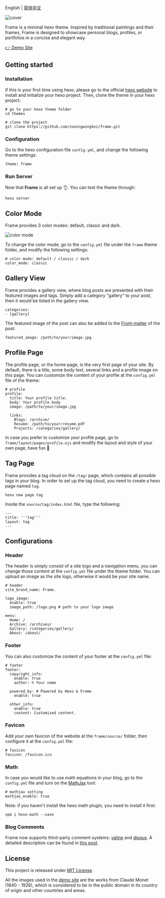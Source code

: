 English | [简体中文](README-CN.md)

![cover](https://clio-space-1300725494.cos.ap-guangzhou.myqcloud.com/frame/featured_img/hexo_cover.jpg)

Frame is a minimal hexo theme. Inspired by traditional paintings and their frames, Frame is designed to showcase personal blogs, profiles, or portfolios in a concise and elegant way.

[👉 Demo Site](https://frame.zhangyongqi.com/)

## Getting started

### Installation

If this is your first time using hexo, please go to the official [hexo website](https://hexo.io/) to install and initialize your hexo project. Then, clone the theme in your hexo project:


```
# go to your hexo theme folder
cd themes

# clone the project
git clone https://github.com/zoeingwingkei/frame.git
```

### Configuration

Go to the hexo configuration file `config.yml`, and change the following theme settings:

```
theme: frame
```

### Run Server

Now that **Frame** is all set up 👌. You can test the theme through:

```
hexo server
```

## Color Mode

Frame provides 3 color modes: default, classic and dark.

![color mode](https://clio-space-1300725494.cos.ap-guangzhou.myqcloud.com/frame/featured_img/color_mode.jpg)

To change the color mode, go to the `config.yml` file under the `frame` theme folder, and modify the following settings:

```
# color mode: default / classic / dark
color_mode: classic
```

## Gallery View

Frame provides a gallery view, where blog posts are presented with their featured images and tags. Simply add a category "gallery" to your post, then it would be listed in the gallery view.

```
categories:
- [gallery]
```

The featured image of the post can also be added to the [Front-matter](https://hexo.io/docs/front-matter) of the post:

```
featured_image: /path/to/your/image.jpg 
```

## Profile Page

The profile page, or the home page, is the very first page of your site. By default, there is a title, some body text, several links and a profile image on this page. You can customize the content of your profile at the `config.yml` file of the theme:

```
# profile
profile:
  title: Your profile title.
  body: Your profile body
  image: /path/to/your/image.jpg 

  links:
  	Blogs: /archive/
  	Resume: /path/to/your/resume.pdf
  	Projects: /categories/gallery/
```

In case you prefer to customize your profile page, go to `frame/layout/pages/profile.ejs` and modify the layout and style of your own page, have fun 🙌

## Tag Page

Frame provides a tag cloud on the `/tag/` page, which contains all possible tags in your blog. In order to set up the tag cloud, you need to create a hexo page named `tag`. 

```
hexo new page tag
```

Inside the `source/tag/index.html` file, type the following:

```
---
title: '''tag'''
layout: tag
---
```

## Configurations

### Header

The header is simply consist of a site logo and a navigation menu, you can change those content at the `config.yml` file under the theme folder. You can upload an image as the site logo, otherwise it would be your site name.

```
# header
site_brand_name: Frame.

logo_image:
  enable: true
  image_path: /logo.png # path to your logo image

menu:
  Home: /
  Archive: /archives/
  Gallery: /categories/gallery/
  About: /about/
```

### Footer

You can also customize the content of your footer at the `config.yml` file:

```
# footer
footer:
  copyright_info:
    enable: true
    author: © Your name

  powered_by: # Powered by Hexo & Frame
    enable: true

  other_info:
    enable: true
    content: Customized content.
```

### Favicon

Add your own favicon of the website at the `frame/source/` folder, then configure it at the `config.yml` file:

```
# favicon
favicon: /favicon.ico
```

### Math

In case you would like to use math equations in your blog, go to the `config.yml` file and turn on the [MathJax](*https://github.com/hexojs/hexo-math*) tool:

```
# mathjax setting
mathjax_enable: true
```

Note: if you haven't install the hexo math plugin, you need to install it first:

```
npm i hexo-math --save
```

### Blog Comments

Frame now supports third-party comment systems: [valine](https://valine.js.org/) and [disqus](https://disqus.com/). A detailed description can be found in [this post](https://frame.zhangyongqi.com/2021/11/11/comment/).

## License

This project is released under [MIT License](https://opensource.org/licenses/MIT).

All the images used in the [demo site](https://frame.zhangyongqi.com) are the works from Claude Monet (1840 - 1926), which is considered to be in the public domain in its country of origin and other countries and areas.

